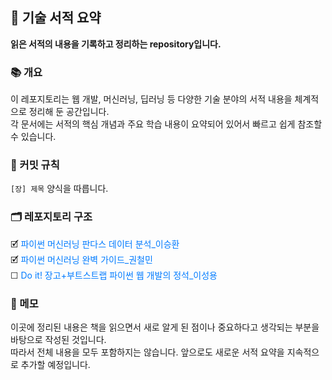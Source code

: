 <h2>📖 기술 서적 요약</h2>
<strong>읽은 서적의 내용을 기록하고 정리하는 repository입니다.</strong>

<h3>📚 개요</h3>
이 레포지토리는 웹 개발, 머신러닝, 딥러닝 등 다양한 기술 분야의 서적 내용을 체계적으로 정리해 둔 공간입니다.<br>
각 문서에는 서적의 핵심 개념과 주요 학습 내용이 요약되어 있어서 빠르고 쉽게 참조할 수 있습니다.

<h3>🔖 커밋 규칙</h3>
<code>[장] 제목</code> 양식을 따릅니다.<br>

<h3>🗂️ 레포지토리 구조</h3>
🗹 <a href="https://search.shopping.naver.com/book/catalog/32473421116?cat_id=50010921&frm=PBOKPRO&query=%ED%8C%8C%EC%9D%B4%EC%8D%AC+%EB%A8%B8%EC%8B%A0%EB%9F%AC%EB%8B%9D+%ED%8C%90%EB%8B%A4%EC%8A%A4+%EB%8D%B0%EC%9D%B4%ED%84%B0+%EB%B6%84%EC%84%9D&NaPm=ct%3Dlzql8ivk%7Cci%3D71af72a4ac0d9ab9c151edf0246d7a1465d34211%7Ctr%3Dboknx%7Csn%3D95694%7Chk%3D227008d68c7aa45e44e81542160ebf6f1923687a" style="text-decoration: none; color: #007bff;">파이썬 머신러닝 판다스 데이터 분석_이승환</a><br>
🗹 <a href="https://search.shopping.naver.com/book/catalog/32485894885?cat_id=50010920&frm=PBOKPRO&query=%ED%8C%8C%EC%9D%B4%EC%8D%AC+%EC%99%84%EB%B2%BD%EA%B0%80%EC%9D%B4%EB%93%9C&NaPm=ct%3Dlztl8lk0%7Cci%3Dc70dc29e6d0d5ce158283d863fe6734051ca800f%7Ctr%3Dboknx%7Csn%3D95694%7Chk%3D610c3cf99c6f6956b1f55019d3f8f53344e774a9" style="text-decoration: none; color: #007bff;">파이썬 머신러닝 완벽 가이드_권철민</a><br>
☐ <a href="https://search.shopping.naver.com/book/catalog/32486483090?cat_id=50010920&frm=PBOKPRO&query=Do+it%21+%EC%9E%A5%EA%B3%A0%2B%EB%B6%80%ED%8A%B8%EC%8A%A4%ED%8A%B8%EB%9E%A9+%ED%8C%8C%EC%9D%B4%EC%8D%AC+%EC%9B%B9+%EA%B0%9C%EB%B0%9C%EC%9D%98+%EC%A0%95%EC%84%9D&NaPm=ct%3Dm110p8gw%7Cci%3D56e193412766dfd9e0f792bad13a0e5ca4ca833e%7Ctr%3Dboknx%7Csn%3D95694%7Chk%3D39cd63ec0dede3dbee6cdd684f164c7d4a0bb4b9" style="text-decoration: none; color: #007bff;">Do it! 장고+부트스트랩 파이썬 웹 개발의 정석_이성용</a><br>


<h3>📝 메모</h3>
이곳에 정리된 내용은 책을 읽으면서 새로 알게 된 점이나 중요하다고 생각되는 부분을 바탕으로 작성된 것입니다.<br>
따라서 전체 내용을 모두 포함하지는 않습니다. 앞으로도 새로운 서적 요약을 지속적으로 추가할 예정입니다.
